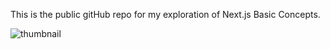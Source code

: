 This is the public gitHub repo for my exploration of Next.js Basic Concepts.


![thumbnail](https://i.ibb.co.com/Jr1tTHg/Next-js-Basic.jpg)
